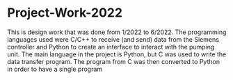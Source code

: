 # Project-Work-2022
This is design work that was done from 1/2022 to 6/2022.
The programming languages used were C/C++ to receive (and send) data from the Siemens controller and Python to create an interface to interact with the pumping unit. 
The main language in the project is Python, but C was used to write the data transfer program. The program from C was then converted to Python in order to have a single program
